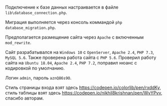Подключение к базе данных настраивается в файле `lib\database_connection.php`.

Миграция выполняется через консоль коммандой `php database_migration.php`.

Предполагается размещение сайта через `Apache` с включенным `mod_rewrite`.

Сайт разрабатывался на `Windows 10` c `OpenServer`, `Apache 2.4`, `PHP 7.3`, `MySQL 5.6`. Также проверена работа сайта с `PHP 5.6`. Проверил работу сайта на `Ubuntu 18.04`, `Apache 2.4`, `PHP 7.2`, поправил нюанс с кодировкой по умолчанию.

Логин `admin`, пароль `aznQ86s9O`.

Стиль страницы входа взят здесь https://codepen.io/colorlib/pen/rxddKy, стиль таблицы взят здесь https://codepen.io/nikhil8krishnan/pen/WvYPvv, спасибо авторам.
